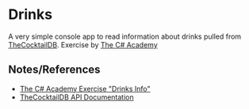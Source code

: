 # Drinks
A very simple console app to read information about drinks pulled from [TheCocktailDB](https://www.thecocktaildb.com). Exercise by [The C# Academy](https://www.thecsharpacademy.com)

## Notes/References
* [The C# Academy Exercise "Drinks Info"](https://thecsharpacademy.com/project/15)
* [TheCocktailDB API Documentation](https://www.thecocktaildb.com/api.php)



